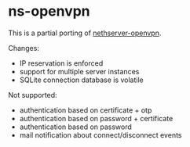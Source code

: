 # ns-openvpn

This is a partial porting of [nethserver-openvpn](https://github.com/NethServer/nethserver-openvpn/).


Changes:

- IP reservation is enforced
- support for multiple server instances
- SQLite connection database is volatile

Not supported:

- authentication based on certificate + otp
- authentication based on password + certificate
- authentication based on password
- mail notification about connect/disconnect events

